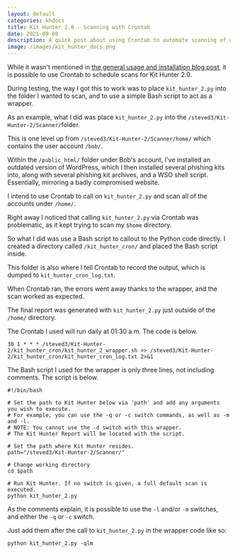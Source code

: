 ```yaml
---
layout: default
categories: khdocs
title: Kit Hunter 2.0 - Scanning with Crontab
date: 2021-09-08
description: A quick post about using Crontab to automate scanning of a given folder.
image: /images/kit_hunter_docs.png
---
```


While it wasn't mentioned in [the general usage and installation blog post](https://steved3.io/data/Kit-Hunter-2.0-Getting-Started/2021/09/07/), it is possible to use Crontab to schedule scans for Kit Hunter 2.0.

During testing, the way I got this to work was to place `kit_hunter_2.py` into the folder I wanted to scan, and to use a simple Bash script to act as a wrapper.


As an example, what I did was place `kit_hunter_2.py` into the `/steved3/Kit-Hunter-2/Scanner/`folder.

This is one level up from `/steved3/Kit-Hunter-2/Scanner/home/` which contains the user account `/bob/`.

Within the `/public_html/` folder under Bob's account, I've installed an outdated version of WordPress, which I then installed several phishing kits into, along with several phishing kit archives, and a WSO shell script. Essentially, mirroring a badly compromised website.

I intend to use Crontab to call on `kit_hunter_2.py` and scan all of the accounts under `/home/`.

Right away I noticed that calling `kit_hunter_2.py` via Crontab was problematic, as it kept trying to scan my `$home` directory.

So what I did was use a Bash script to callout to the Python code directly. I created a directory called `/kit_hunter_cron/` and placed the Bash script inside.

This folder is also where I tell Crontab to record the output, which is dumped to `kit_hunter_cron_log.txt`.

When Crontab ran, the errors went away thanks to the wrapper, and the scan worked as expected.

The final report was generated with `kit_hunter_2.py` just outside of the `/home/` directory.

The Crontab I used will run daily at 01:30 a.m. The code is below.

```
30 1 * * * /steved3/Kit-Hunter-2/kit_hunter_cron/kit_hunter_2_wrapper.sh >> /steved3/Kit-Hunter-2/kit_hunter_cron/kit_hunter_cron_log.txt 2>&1
```

The Bash script I used for the wrapper is only three lines, not including comments. The script is below.

```
#!/bin/bash

# Set the path to Kit Hunter below via 'path' and add any arguments you wish to execute.
# For example, you can use the -q or -c switch commands, as well as -m and -l.
# NOTE: You cannot use the -d switch with this wrapper.
# The Kit Hunter Report will be located with the script.

# Set the path where Kit Hunter resides.
path="/steved3/Kit-Hunter-2/Scanner/"

# Change working directory
cd $path

# Run Kit Hunter. If no switch is given, a full default scan is executed.
python kit_hunter_2.py
```
As the comments explain, it is possible to use the `-l` and/or `-m` switches, and either the `-q` or `-c` switch.

Just add them after the call to `kit_hunter_2.py` in the wrapper code like so:

```
python kit_hunter_2.py -qlm
```
